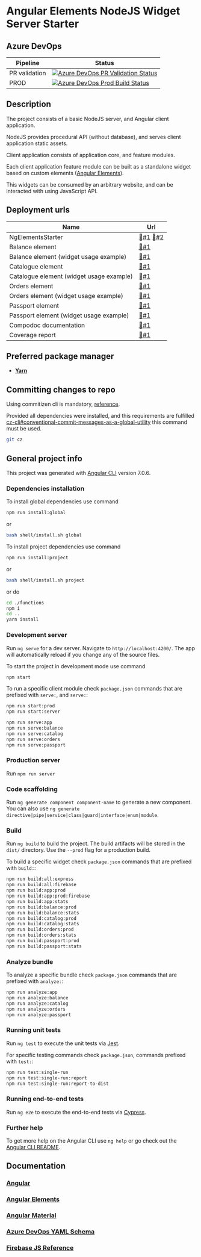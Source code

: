 # Angular Elements NodeJS Widget Server Starter

## Azure DevOps

| Pipeline      | Status                                                                                                                                                                                                                                    |
| ------------- | ----------------------------------------------------------------------------------------------------------------------------------------------------------------------------------------------------------------------------------------- |
| PR validation | [![Azure DevOps PR Validation Status](https://rfprod.visualstudio.com/nx-ng-starter/_apis/build/status/PR%20Validation?branchName=master)](https://rfprod.visualstudio.com/nx-ng-starter/_build/latest?definitionId=13&branchName=master) |
| PROD          | [![Azure DevOps Prod Build Status](https://rfprod.visualstudio.com/ng-elements-starter/_apis/build/status/Prod?branchName=master)](https://rfprod.visualstudio.com/ng-elements-starter/_build/latest?definitionId=8&branchName=master)    |

## Description

The project consists of a basic NodeJS server, and Angular client application.

NodeJS provides procedural API (without database), and serves client application static assets.

Client application consists of application core, and feature modules.

Each client application feature module can be built as a standalone widget based on custom elements ([Angular Elements](https://angular.io/guide/elements)).

This widgets can be consumed by an arbitrary website, and can be interacted with using JavaScript API.

## Deployment urls

| Name                                     | Url                                                                                                       |
| ---------------------------------------- | --------------------------------------------------------------------------------------------------------- |
| NgElementsStarter                        | [🔗#1](https://ng2elements.firebaseapp.com/) [🔗#2](https://ng2elements.firebaseapp.com/ng-elements-app/) |
| Balance element                          | [🔗#1](https://ng2elements.firebaseapp.com/ng-elements-balance/)                                          |
| Balance element (widget usage example)   | [🔗#1](https://ng2elements.firebaseapp.com/ng-elements-balance/widget-usage-example)                      |
| Catalogue element                        | [🔗#1](https://ng2elements.firebaseapp.com/ng-elements-catalog/)                                          |
| Catalogue element (widget usage example) | [🔗#1](https://ng2elements.firebaseapp.com/ng-elements-catalog/widget-usage-example)                      |
| Orders element                           | [🔗#1](https://ng2elements.firebaseapp.com/ng-elements-orders/)                                           |
| Orders element (widget usage example)    | [🔗#1](https://ng2elements.firebaseapp.com/ng-elements-orders/widget-usage-example)                       |
| Passport element                         | [🔗#1](https://ng2elements.firebaseapp.com/ng-elements-passport/)                                         |
| Passport element (widget usage example)  | [🔗#1](https://ng2elements.firebaseapp.com/ng-elements-passport/widget-usage-example)                     |
| Compodoc documentation                   | [🔗#1](https://ng2elements.firebaseapp.com/documentation/)                                                |
| Coverage report                          | [🔗#1](https://ng2elements.firebaseapp.com/coverage/)                                                     |

## Preferred package manager

- **[Yarn](https://www.npmjs.com/package/yarn)**

## Committing changes to repo

Using commitizen cli is mandatory, [reference](https://github.com/commitizen/cz-cli).

Provided all dependencies were installed, and this requirements are fulfilled [cz-cli#conventional-commit-messages-as-a-global-utility](https://github.com/commitizen/cz-cli#conventional-commit-messages-as-a-global-utility) this command must be used.

```bash
git cz
```

## General project info

This project was generated with [Angular CLI](https://github.com/angular/angular-cli) version 7.0.6.

### Dependencies installation

To install global dependencies use command

```bash
npm run install:global
```

or

```bash
bash shell/install.sh global
```

To install project dependencies use command

```bash
npm run install:project
```

or

```bash
bash shell/install.sh project
```

or do

```bash
cd ./functions
npm i
cd ..
yarn install
```

### Development server

Run `ng serve` for a dev server. Navigate to `http://localhost:4200/`. The app will automatically reload if you change any of the source files.

To start the project in development mode use command

```bash
npm start
```

To run a specific client module check `package.json` commands that are prefixed with `serve:`, and `serve:`:

```bash
npm run start:prod
npm run start:server

npm run serve:app
npm run serve:balance
npm run serve:catalog
npm run serve:orders
npm run serve:passport
```

### Production server

Run `npm run server`

### Code scaffolding

Run `ng generate component component-name` to generate a new component. You can also use `ng generate directive|pipe|service|class|guard|interface|enum|module`.

### Build

Run `ng build` to build the project. The build artifacts will be stored in the `dist/` directory. Use the `--prod` flag for a production build.

To build a specific widget check `package.json` commands that are prefixed with `build:`:

```bash
npm run build:all:express
npm run build:all:firebase
npm run build:app:prod
npm run build:app:prod:firebase
npm run build:app:stats
npm run build:balance:prod
npm run build:balance:stats
npm run build:catalog:prod
npm run build:catalog:stats
npm run build:orders:prod
npm run build:orders:stats
npm run build:passport:prod
npm run build:passport:stats
```

### Analyze bundle

To analyze a specific bundle check `package.json` commands that are prefixed with `analyze:`:

```bash
npm run analyze:app
npm run analyze:balance
npm run analyze:catalog
npm run analyze:orders
npm run analyze:passport
```

### Running unit tests

Run `ng test` to execute the unit tests via [Jest](https://jestjs.io/).

For specific testing commands check `package.json`, commands prefixed with `test:`:

```bash
npm run test:single-run
npm run test:single-run:report
npm run test:single-run:report-to-dist
```

### Running end-to-end tests

Run `ng e2e` to execute the end-to-end tests via [Cypress](https://www.cypress.io//).

### Further help

To get more help on the Angular CLI use `ng help` or go check out the [Angular CLI README](https://github.com/angular/angular-cli/blob/master/README.md).

## Documentation

### [Angular](https://angular.io/)

### [Angular Elements](https://angular.io/guide/elements)

### [Angular Material](https://material.angular.io/)

### [Azure DevOps YAML Schema](https://docs.microsoft.com/en-us/azure/devops/pipelines/yaml-schema?view=vsts&tabs=example#trigger)

### [Firebase JS Reference](https://firebase.google.com/docs/reference/js/)
